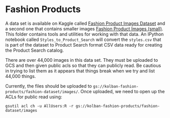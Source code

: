 # Fashion Products

A data set is available on Kaggle called [Fashion Product Images Dataset](https://www.kaggle.com/paramaggarwal/fashion-product-images-dataset) and a second one that contains
smaller images [Fashion Product Images (small)](https://www.kaggle.com/paramaggarwal/fashion-product-images-small).  This folder
contains tools and utilities for working with that data.  An IPython notebook called `Styles_to_Product_Search` will convert the `styles.csv` 
that is part of the dataset to Product Search format CSV data ready for creating the Product Search catalog.

There are over 44,000 images in this data set.  They must be uploaded to GCS and then given public acls so that they can publicly read.
Be cautious in trying to list them as it appears that things break when we try and list 44,000 things.

Currently, the files should be uploaded to `gs://kolban-fashion-products/fashion-dataset/images/`.  Once uploaded, we need to open up the ACLs
for public read using:

```
gsutil acl ch -u AllUsers:R -r gs://kolban-fashion-products/fashion-dataset/images
```